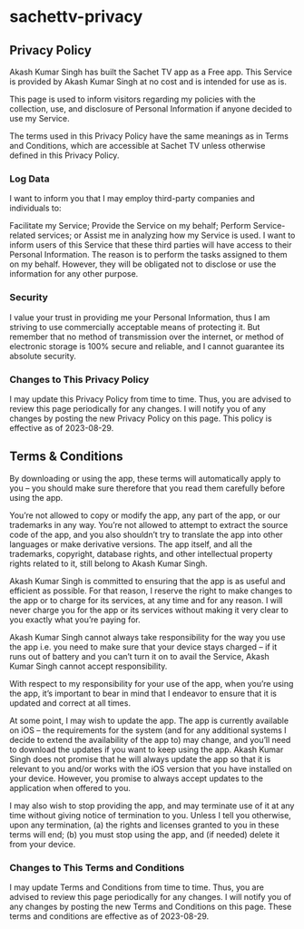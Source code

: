 # sachettv-privacy

## **Privacy Policy**

Akash Kumar Singh has built the Sachet TV app as a Free app. This Service is provided by Akash Kumar Singh at no cost and is intended for use as is.

This page is used to inform visitors regarding my policies with the collection, use, and disclosure of Personal Information if anyone decided to use my Service.

The terms used in this Privacy Policy have the same meanings as in Terms and Conditions, which are accessible at Sachet TV unless otherwise defined in this Privacy Policy.

### **Log Data**

I want to inform you that I may employ third-party companies and individuals to:

Facilitate my Service;
Provide the Service on my behalf;
Perform Service-related services; or
Assist me in analyzing how my Service is used.
I want to inform users of this Service that these third parties will have access to their Personal Information. The reason is to perform the tasks assigned to them on my behalf. However, they will be obligated not to disclose or use the information for any other purpose.

### **Security**

I value your trust in providing me your Personal Information, thus I am striving to use commercially acceptable means of protecting it. But remember that no method of transmission over the internet, or method of electronic storage is 100% secure and reliable, and I cannot guarantee its absolute security.

### **Changes to This Privacy Policy**

I may update this Privacy Policy from time to time. Thus, you are advised to review this page periodically for any changes. I will notify you of any changes by posting the new Privacy Policy on this page. This policy is effective as of 2023-08-29.

## **Terms & Conditions**

By downloading or using the app, these terms will automatically apply to you – you should make sure therefore that you read them carefully before using the app.

You’re not allowed to copy or modify the app, any part of the app, or our trademarks in any way. You’re not allowed to attempt to extract the source code of the app, and you also shouldn’t try to translate the app into other languages or make derivative versions. The app itself, and all the trademarks, copyright, database rights, and other intellectual property rights related to it, still belong to Akash Kumar Singh.

Akash Kumar Singh is committed to ensuring that the app is as useful and efficient as possible. For that reason, I reserve the right to make changes to the app or to charge for its services, at any time and for any reason. I will never charge you for the app or its services without making it very clear to you exactly what you’re paying for.

Akash Kumar Singh cannot always take responsibility for the way you use the app i.e. you need to make sure that your device stays charged – if it runs out of battery and you can’t turn it on to avail the Service, Akash Kumar Singh cannot accept responsibility.

With respect to my responsibility for your use of the app, when you’re using the app, it’s important to bear in mind that I endeavor to ensure that it is updated and correct at all times.

At some point, I may wish to update the app. The app is currently available on iOS – the requirements for the system (and for any additional systems I decide to extend the availability of the app to) may change, and you’ll need to download the updates if you want to keep using the app. Akash Kumar Singh does not promise that he will always update the app so that it is relevant to you and/or works with the iOS version that you have installed on your device. However, you promise to always accept updates to the application when offered to you.

I may also wish to stop providing the app, and may terminate use of it at any time without giving notice of termination to you. Unless I tell you otherwise, upon any termination, (a) the rights and licenses granted to you in these terms will end; (b) you must stop using the app, and (if needed) delete it from your device.

### **Changes to This Terms and Conditions**

I may update Terms and Conditions from time to time. Thus, you are advised to review this page periodically for any changes. I will notify you of any changes by posting the new Terms and Conditions on this page. These terms and conditions are effective as of 2023-08-29.
